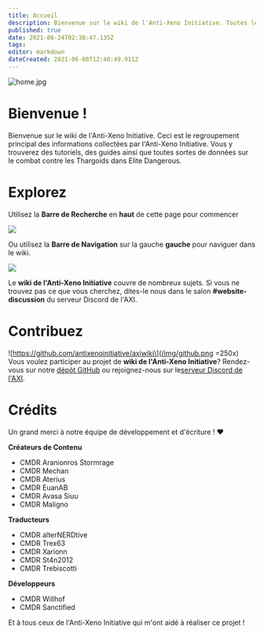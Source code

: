 ```yaml
---
title: Accueil
description: Bienvenue sur le wiki de l'Anti-Xeno Initiative. Toutes les ressources pour combattre les Thargoids.
published: true
date: 2021-06-24T02:38:47.135Z
tags:
editor: markdown
dateCreated: 2021-06-08T12:40:49.911Z
---
```


![home.jpg](/img/home.jpg)

# Bienvenue !

Bienvenue sur le wiki de l'Anti-Xeno Initiative. Ceci est le regroupement principal des informations collectées par l'Anti-Xeno Initiative. Vous y trouverez des tutoriels, des guides ainsi que toutes sortes de données sur le combat contre les Thargoids dans Elite Dangerous.


# Explorez

Utilisez la **Barre de Recherche** en **haut** de cette page pour commencer

![](/img/2021-06-21_15_15_32-home___anti-xeno_initiative_wiki_-_beta.png)

Ou utilisez la **Barre de Navigation** sur la gauche **gauche** pour naviguer dans le wiki.

![](/img/2021-06-21_15_17_34-home___anti-xeno_initiative_wiki_-_beta.png)

Le **wiki de l'Anti-Xeno Initiative** couvre de nombreux sujets. Si vous ne trouvez pas ce que vous cherchez, dites-le nous dans le salon **#website-discussion** du serveur Discord de l'AXI.

# Contribuez
!\[https://github.com/antixenoinitiative/axiwiki\](/img/github.png =250x) Vous voulez participer au projet de **wiki de l'Anti-Xeno Initiative**? Rendez-vous sur notre [dépôt GitHub](https://github.com/antixenoinitiative/axiwiki) ou rejoignez-nous sur le[serveur Discord de l'AXI](https://discord.gg/bqmDxdm).

# Crédits

Un grand merci à notre équipe de développement et d'écriture ! ❤️

**Créateurs de Contenu**
- CMDR Aranionros Stormrage
- CMDR Mechan
- CMDR Aterius
- CMDR EuanAB
- CMDR Avasa Siuu
- CMDR Maligno

**Traducteurs**
- CMDR alterNERDtive
- CMDR Trex63
- CMDR Xarionn
- CMDR St4n2012
- CMDR Trebiscotti

**Développeurs**
- CMDR Willhof
- CMDR Sanctified

Et à tous ceux de l'Anti-Xeno Initiative qui m'ont aidé à réaliser ce projet !
